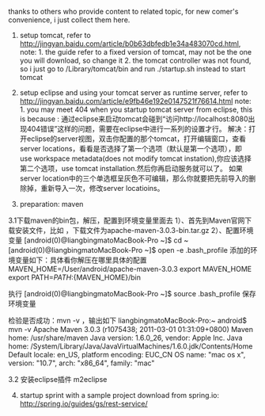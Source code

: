 thanks to others who provide content to related topic, for new comer's convenience, i just collect them here.
1. setup tomcat, refer to http://jingyan.baidu.com/article/b0b63dbfedb1e34a483070cd.html,
   note: 1. the guide refer to a fixed version of tomcat, may not be the one you will download, so change it
         2. the tomcat controller was not found, so i just go to /Library/tomcat/bin and run ./startup.sh instead to start tomcat

2. setup eclipse and using your tomcat server as runtime server, refer to http://jingyan.baidu.com/article/e9fb46e192e0147521f76614.html
   note: 1. you may meet 404 when you startup tomcat server from eclipse, this is because :
      通过eclipse来启动tomcat会碰到“访问http://localhost:8080出现404错误”这样的问题，需要在eclipse中进行一系列的设置才行。
      解决：打开eclipse的server视图，双击你配置的那个tomcat，打开编辑窗口，查看server locations，看看是否选择了第一个选项（默认是第一个选项），即  
            use workspace metadata(does not modify tomcat instation),你应该选择第二个选项，use tomcat installation.然后你再启动服务就可以了。
            如果server location中的三个单选框呈灰色不可编辑，那么你就要把先前导入的删除掉，重新导入一次，修改server locatioins。

3. preparation: maven

3.1下载maven的bin包，解压，配置到环境变量里面去
1）、首先到Maven官网下载安装文件，比如 ，下载文件为apache-maven-3.0.3-bin.tar.gz
2）、配置环境变量
[android(0)@liangbingmatoMacBook-Pro ~]$ cd  ~
[android(0)@liangbingmatoMacBook-Pro ~]$ open  -e .bash_profile 
添加的环境变量如下：具体看你解压在哪里具体的配置
MAVEN_HOME=/User/android/apache-maven-3.0.3
export MAVEN_HOME
export PATH=${PATH}:${MAVEN_HOME}/bin
 
执行 [android(0)@liangbingmatoMacBook-Pro ~]$ source .bash_profile 保存环境变量
 
检验是否成功：mvn  -v ，输出如下
liangbingmatoMacBook-Pro:~ android$ mvn -v
Apache Maven 3.0.3 (r1075438; 2011-03-01 01:31:09+0800)
Maven home: /usr/share/maven
Java version: 1.6.0_26, vendor: Apple Inc.
Java home: /System/Library/Java/JavaVirtualMachines/1.6.0.jdk/Contents/Home
Default locale: en_US, platform encoding: EUC_CN
OS name: "mac os x", version: "10.7", arch: "x86_64", family: "mac"

3.2 安装eclipse插件 m2eclipse

4. startup sprint with a sample project download from spring.io: http://spring.io/guides/gs/rest-service/

